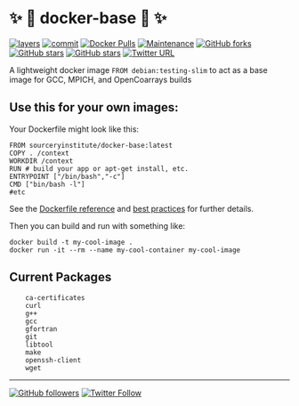 ✨ 🐋 docker-base 🚢 ✨
========================

[![layers](https://images.microbadger.com/badges/image/sourceryinstitute/docker-base.svg)](https://hub.docker.com/r/sourceryinstitute/docker-base/)
[![commit](https://images.microbadger.com/badges/commit/sourceryinstitute/docker-base.svg)](https://hub.docker.com/r/sourceryinstitute/docker-base)
[![Docker Pulls](https://img.shields.io/docker/pulls/sourceryinstitute/docker-base.svg)](https://hub.docker.com/r/sourceryinstitute/docker-base/)
[![Maintenance](https://img.shields.io/maintenance/yes/2017.svg)]()
[![GitHub forks](https://img.shields.io/github/forks/sourceryinstitute/docker-base.svg?style=social&label=Fork)](https://github.com/sourceryinstitute/docker-base/fork)
[![GitHub stars](https://img.shields.io/github/stars/sourceryinstitute/docker-base.svg?style=social&label=Star)](https://github.com/sourceryinstitute/docker-base)
[![GitHub stars](https://img.shields.io/github/watchers/sourceryinstitute/docker-base.svg?style=social&label=Watch)](https://github.com/sourceryinstitute/docker-base)
[![Twitter URL](https://img.shields.io/twitter/url/http/shields.io.svg?style=social)](https://twitter.com/intent/tweet?hashtags=docker%2Cbuild%2CGCC%2CMPI&related=docker&text=Lightweight%20docker%20base%20image%20for%20building%20GCC%2C%20MPICH%20and%20OpenCoarrays%21&url=https%3A//github.com/sourceryinstitute/docker-base&via=zbeekman)

A lightweight docker image `FROM debian:testing-slim` to act as a base
image for GCC, MPICH, and OpenCoarrays builds

Use this for your own images:
-----------------------------

Your Dockerfile might look like this:

```
FROM sourceryinstitute/docker-base:latest
COPY . /context
WORKDIR /context
RUN # build your app or apt-get install, etc.
ENTRYPOINT ["/bin/bash","-c"]
CMD ["bin/bash -l"]
#etc
```

See the [Dockerfile reference] and [best practices] for further details.

Then you can build and run with something like:

```
docker build -t my-cool-image .
docker run -it --rm --name my-cool-container my-cool-image
```

Current Packages
----------------

        ca-certificates
        curl
        g++
        gcc
        gfortran
        git
        libtool
        make
        openssh-client
        wget

---

[![GitHub followers](https://img.shields.io/github/followers/sourceryinstitute.svg?style=social&label=Follow)](https://github.com/sourceryinstitute)
[![Twitter Follow](https://img.shields.io/twitter/follow/zbeekman.svg?style=social&label=Follow)](https://twitter.com/intent/follow?screen_name=zbeekman)

[Dockerfile reference]: https://docs.docker.com/engine/reference/builder/
[best practices]: https://docs.docker.com/engine/userguide/eng-image/dockerfile_best-practices/
